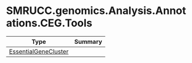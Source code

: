 ﻿
# SMRUCC.genomics.Analysis.Annotations.CEG.Tools

|Type|Summary|
|----|-------|
|[EssentialGeneCluster](./EssentialGeneCluster.md)||

